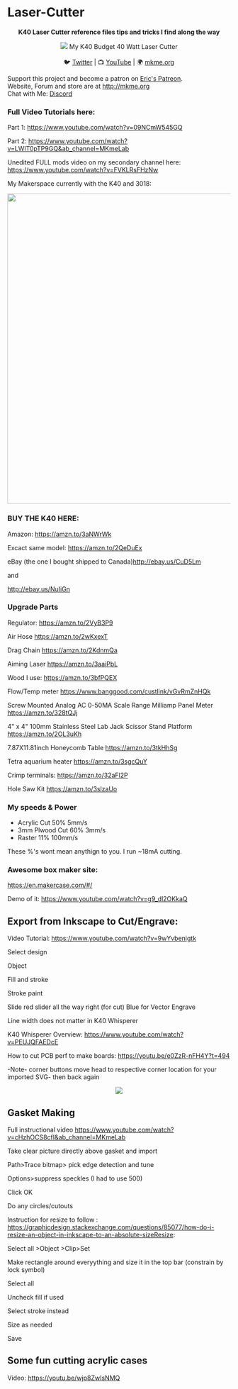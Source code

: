 # Laser-Cutter


<p align="center">
<b>K40 Laser Cutter reference files tips and tricks I find along the way</b><br>

<p align="center"><img src="https://github.com/MKme/Laser-Cutter/blob/master/Images/k40-mkmeorg.jpg"/>
My K40 Budget 40 Watt Laser Cutter
  <br>
<br>🐦 <a href="https://twitter.com/mkmeorg">Twitter</a>
| 📺 <a href="https://www.youtube.com/mkmeorg">YouTube</a>
| 🌍 <a href="http://www.mkme.org">mkme.org</a><br>

Support this project and become a patron on <a href="http://mkme.org/patreon">Eric's Patreon</a>.<br>
Website, Forum and store are at http://mkme.org <br>
Chat with Me: <a href="https://discord.gg/j9S4Fgv">Discord</a></b>
</p>

### Full Video Tutorials here:

Part 1:  https://www.youtube.com/watch?v=09NCmW545GQ

Part 2:  https://www.youtube.com/watch?v=LWlT0pTP9GQ&ab_channel=MKmeLab

Unedited FULL mods video on my secondary channel here: https://www.youtube.com/watch?v=FVKLRsFHzNw

My Makerspace currently with the K40 and 3018: 

<img src="https://github.com/MKme/Laser-Cutter/blob/master/Images/19ABCA30-0A57-4A48-907F-0BF9B5A074FE.jpg" width="700"/>

### BUY THE K40 HERE:
Amazon: https://amzn.to/3aNWrWk

Excact same model: https://amzn.to/2QeDuEx

eBay (the one I bought shipped to Canada)http://ebay.us/CuD5Lm 

and

http://ebay.us/NuIiGn

### Upgrade Parts

Regulator: https://amzn.to/2VyB3P9

Air Hose https://amzn.to/2wKxexT

Drag Chain https://amzn.to/2KdnmQa

Aiming Laser https://amzn.to/3aaiPbL

Wood I use: https://amzn.to/3bfPQEX

Flow/Temp meter https://www.banggood.com/custlink/vGvRmZnHQk

Screw Mounted Analog AC 0-50MA Scale Range Milliamp Panel Meter  https://amzn.to/328tQJj

4" x 4" 100mm Stainless Steel Lab Jack Scissor Stand Platform  https://amzn.to/2OL3uKh

7.87X11.81inch Honeycomb Table https://amzn.to/3tkHhSg

Tetra aquarium heater https://amzn.to/3sgcQuY

Crimp terminals: https://amzn.to/32aFl2P

Hole Saw Kit https://amzn.to/3slzaUo

### My speeds & Power

- Acrylic Cut 50% 5mm/s
- 3mm Plwood Cut 60% 3mm/s
- Raster 11% 100mm/s 

These %'s wont mean anythign to you.  I run ~18mA cutting.  

### Awesome box maker site: 
https://en.makercase.com/#/

Demo of it: https://www.youtube.com/watch?v=g9_dl2OKkaQ 

## Export from Inkscape to Cut/Engrave:

Video Tutorial: https://www.youtube.com/watch?v=9wYvbenigtk

Select design

Object

Fill and stroke

Stroke paint

Slide red slider all the way right (for cut)  Blue for Vector Engrave

Line width does not matter in K40 Whisperer

K40 Whisperer Overview: https://www.youtube.com/watch?v=PEUJQFAEDcE

How to cut PCB perf to make boards: https://youtu.be/e0ZzR-nFH4Y?t=494 

-Note- corner buttons move head to respective corner location for your imported SVG- then back again
<p align="center"><img src="https://github.com/MKme/Laser-Cutter/blob/master/Images/Whisperer-Corners%20move%20laser%20to%20each%20corner%20of%20image%20then%20back.PNG"/></p>

## Gasket Making


Full instructional video https://www.youtube.com/watch?v=cHzhOCS8cfI&ab_channel=MKmeLab 

Take clear picture directly above gasket and import

Path>Trace bitmap> pick edge detection and tune

Options>suppress speckles (I had to use 500)

Click OK

Do any circles/cutouts


Instruction for resize to follow :  https://graphicdesign.stackexchange.com/questions/85077/how-do-i-resize-an-object-in-inkscape-to-an-absolute-sizeResize:

Select all >Object >Clip>Set 

Make rectangle around everyything and size it in the top bar (constrain by lock symbol)

Select all 

Uncheck fill if used

Select stroke instead

Size as needed

Save

## Some fun cutting acrylic cases 

Video: https://youtu.be/wjp8ZwIsNMQ
